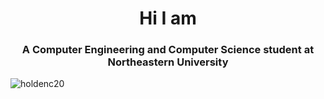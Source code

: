 <h1 align="center">Hi I am </h1>
<h3 align="center">A Computer Engineering and Computer Science student at Northeastern University</h3>

<p align="left"> <img src="https://komarev.com/ghpvc/?username=holdenc20&label=Profile%20views&color=0e75b6&style=flat" alt="holdenc20" /> </p>
